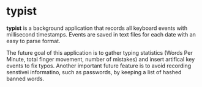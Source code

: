 typist
======

**typist** is a background application that records all keyboard
events with millisecond timestamps. Events are saved in text files
for each date with an easy to parse format.

The future goal of this application is to gather typing statistics
(Words Per Minute, total finger movement, number of mistakes) and 
insert artifical key events to fix typos. Another important future
feature is to avoid recording senstivei informatino, such as passwords,
by keeping a list of hashed banned words.
